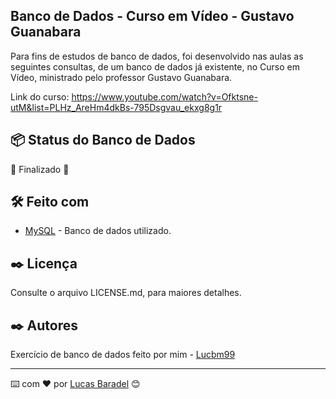 ## Banco de Dados - Curso em Vídeo - Gustavo Guanabara

Para fins de estudos de banco de dados, foi desenvolvido nas aulas as seguintes consultas, de um banco de dados já existente, no Curso em Vídeo, ministrado pelo professor Gustavo Guanabara.

Link do curso: https://www.youtube.com/watch?v=Ofktsne-utM&list=PLHz_AreHm4dkBs-795Dsgvau_ekxg8g1r

## 📦 Status do Banco de Dados 
🚧  Finalizado 🚧


## 🛠️ Feito com
* [MySQL](https://www.mysql.com/) - Banco de dados utilizado.

## ✒️ Licença 
Consulte o arquivo LICENSE.md, para maiores detalhes.

## ✒️ Autores
Exercício de banco de dados feito por mim - [Lucbm99](https://github.com/Lucbm99)


---
⌨️ com ❤️ por [Lucas Baradel](https://github.com/Lucbm99) 😊
